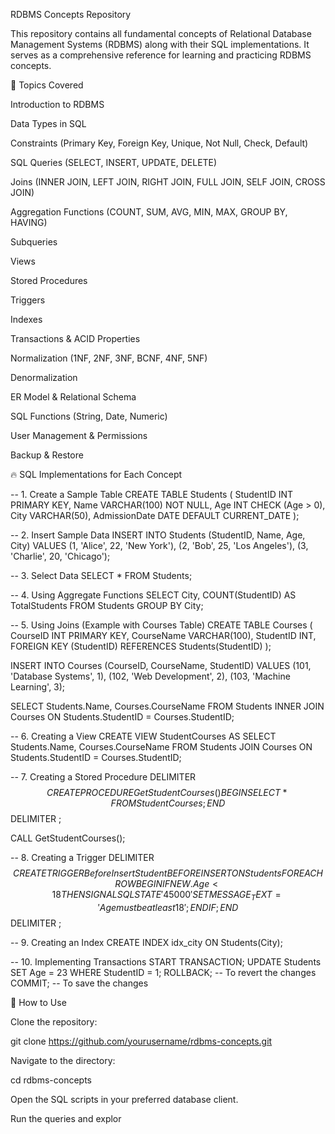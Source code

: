 RDBMS Concepts Repository

This repository contains all fundamental concepts of Relational Database Management Systems (RDBMS) along with their SQL implementations. It serves as a comprehensive reference for learning and practicing RDBMS concepts.

📌 Topics Covered

Introduction to RDBMS

Data Types in SQL

Constraints (Primary Key, Foreign Key, Unique, Not Null, Check, Default)

SQL Queries (SELECT, INSERT, UPDATE, DELETE)

Joins (INNER JOIN, LEFT JOIN, RIGHT JOIN, FULL JOIN, SELF JOIN, CROSS JOIN)

Aggregation Functions (COUNT, SUM, AVG, MIN, MAX, GROUP BY, HAVING)

Subqueries

Views

Stored Procedures

Triggers

Indexes

Transactions & ACID Properties

Normalization (1NF, 2NF, 3NF, BCNF, 4NF, 5NF)

Denormalization

ER Model & Relational Schema

SQL Functions (String, Date, Numeric)

User Management & Permissions

Backup & Restore

🔥 SQL Implementations for Each Concept

-- 1. Create a Sample Table
CREATE TABLE Students (
    StudentID INT PRIMARY KEY,
    Name VARCHAR(100) NOT NULL,
    Age INT CHECK (Age > 0),
    City VARCHAR(50),
    AdmissionDate DATE DEFAULT CURRENT_DATE
);

-- 2. Insert Sample Data
INSERT INTO Students (StudentID, Name, Age, City) VALUES
(1, 'Alice', 22, 'New York'),
(2, 'Bob', 25, 'Los Angeles'),
(3, 'Charlie', 20, 'Chicago');

-- 3. Select Data
SELECT * FROM Students;

-- 4. Using Aggregate Functions
SELECT City, COUNT(StudentID) AS TotalStudents
FROM Students
GROUP BY City;

-- 5. Using Joins (Example with Courses Table)
CREATE TABLE Courses (
    CourseID INT PRIMARY KEY,
    CourseName VARCHAR(100),
    StudentID INT,
    FOREIGN KEY (StudentID) REFERENCES Students(StudentID)
);

INSERT INTO Courses (CourseID, CourseName, StudentID) VALUES
(101, 'Database Systems', 1),
(102, 'Web Development', 2),
(103, 'Machine Learning', 3);

SELECT Students.Name, Courses.CourseName 
FROM Students 
INNER JOIN Courses ON Students.StudentID = Courses.StudentID;

-- 6. Creating a View
CREATE VIEW StudentCourses AS
SELECT Students.Name, Courses.CourseName 
FROM Students 
JOIN Courses ON Students.StudentID = Courses.StudentID;

-- 7. Creating a Stored Procedure
DELIMITER $$
CREATE PROCEDURE GetStudentCourses()
BEGIN
    SELECT * FROM StudentCourses;
END $$
DELIMITER ;

CALL GetStudentCourses();

-- 8. Creating a Trigger
DELIMITER $$
CREATE TRIGGER BeforeInsertStudent
BEFORE INSERT ON Students
FOR EACH ROW
BEGIN
    IF NEW.Age < 18 THEN
        SIGNAL SQLSTATE '45000' SET MESSAGE_TEXT = 'Age must be at least 18';
    END IF;
END $$
DELIMITER ;

-- 9. Creating an Index
CREATE INDEX idx_city ON Students(City);

-- 10. Implementing Transactions
START TRANSACTION;
UPDATE Students SET Age = 23 WHERE StudentID = 1;
ROLLBACK; -- To revert the changes
COMMIT; -- To save the changes

📂 How to Use

Clone the repository:

git clone https://github.com/yourusername/rdbms-concepts.git

Navigate to the directory:

cd rdbms-concepts

Open the SQL scripts in your preferred database client.

Run the queries and explor
